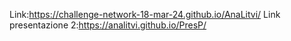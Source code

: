 Link:https://challenge-network-18-mar-24.github.io/AnaLitvi/
Link presentazione 2:https://analitvi.github.io/PresP/
